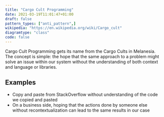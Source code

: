 ```yaml
---
title: "Cargo Cult Programming"
date: 2021-03-19T11:01:47+01:00
draft: false
pattern_types: ["anti_pattern",]
wikipedia: "https://en.wikipedia.org/wiki/Cargo_cult"
diagramtype: "class"
code: false
---
```


Cargo Cult Programming gets its name from the Cargo Cults in Melanesia. The concept is simple: the hope that the same approach to a problem might solve an issue within our system without the understanding of both context and language or libraries. 

## Examples

* Copy and paste from StackOverflow without understanding of the code we copied and pasted
* On a business side, hoping that the actions done by someone else without recontextualization can lead to the same results in our case